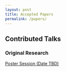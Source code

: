 ```yaml
---
layout: post
title: Accepted Papers
permalink: /papers/
---
```


## Contributed Talks

### Original Research

<!--* [**Get Rid of Suspended Animation: Deep Diffusive Neural Network for Graph Representation Learning**](/papers/56.pdf). *Jiawei Zhang* -->
<!-- #### Best paper award: Learning Graph Models for Template-Free Retrosynthesis -->

[Poster Session (Date TBD)](/posters/postList.md)

<!-- * [**Graph Neural Networks in TensorFlow and Keras with Spektral**](/papers/9.pdf). *Daniele Grattarola and Cesare Alippi* -->

